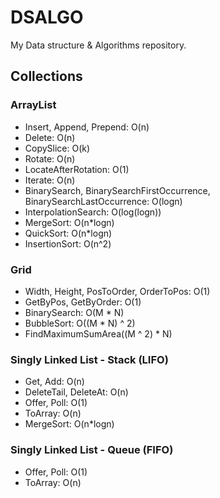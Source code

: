 # DSALGO

My Data structure & Algorithms repository.

## Collections
### ArrayList
- Insert, Append, Prepend: O(n)
- Delete: O(n)
- CopySlice: O(k)
- Rotate: O(n)
- LocateAfterRotation: O(1)
- Iterate: O(n)
- BinarySearch, BinarySearchFirstOccurrence, BinarySearchLastOccurrence: O(logn)
- InterpolationSearch: O(log(logn))
- MergeSort: O(n*logn)
- QuickSort: O(n*logn)
- InsertionSort: O(n^2)

### Grid
- Width, Height, PosToOrder, OrderToPos: O(1)
- GetByPos, GetByOrder: O(1)
- BinarySearch: O(M * N)
- BubbleSort: O((M * N) ^ 2)
- FindMaximumSumArea((M ^ 2) * N)

### Singly Linked List - Stack (LIFO)
- Get, Add: O(n)
- DeleteTail, DeleteAt: O(n)
- Offer, Poll: O(1)
- ToArray: O(n)
- MergeSort: O(n*logn)

### Singly Linked List - Queue (FIFO)
- Offer, Poll: O(1)
- ToArray: O(n)
